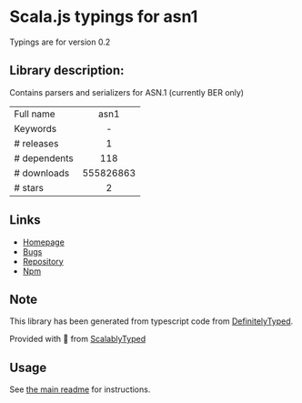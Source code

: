 
# Scala.js typings for asn1

Typings are for version 0.2

## Library description:
Contains parsers and serializers for ASN.1 (currently BER only)

|                    |                 |
| ------------------ | :-------------: |
| Full name          | asn1 |
| Keywords           | - |
| # releases         | 1 |
| # dependents       | 118 |
| # downloads        | 555826863 |
| # stars            | 2 |

## Links
- [Homepage](https://github.com/joyent/node-asn1#readme)
- [Bugs](https://github.com/joyent/node-asn1/issues)
- [Repository](https://github.com/joyent/node-asn1)
- [Npm](https://www.npmjs.com/package/asn1)
    


## Note
This library has been generated from typescript code from [DefinitelyTyped](https://definitelytyped.org).

Provided with :purple_heart: from [ScalablyTyped](https://github.com/oyvindberg/ScalablyTyped)

## Usage
See [the main readme](../../readme.md) for instructions.


